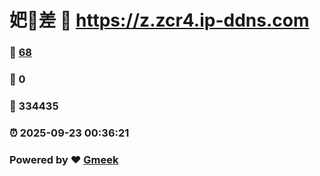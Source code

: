 # 妑🔭差 :link: https://z.zcr4.ip-ddns.com 
### :page_facing_up: [68](https://z.zcr4.ip-ddns.com/tag.html) 
### :speech_balloon: 0 
### :hibiscus: 334435 
### :alarm_clock: 2025-09-23 00:36:21 
### Powered by :heart: [Gmeek](https://github.com/Meekdai/Gmeek)
